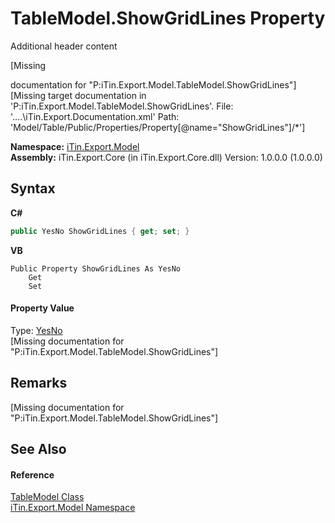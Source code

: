 # TableModel.ShowGridLines Property 
Additional header content 

\[Missing <summary> documentation for "P:iTin.Export.Model.TableModel.ShowGridLines"\]\[Missing <include> target documentation in 'P:iTin.Export.Model.TableModel.ShowGridLines'.  File: '..\..\iTin.Export.Documentation.xml' Path: 'Model/Table/Public/Properties/Property[@name="ShowGridLines"]/*'\]

**Namespace:**&nbsp;<a href="N_iTin_Export_Model">iTin.Export.Model</a><br />**Assembly:**&nbsp;iTin.Export.Core (in iTin.Export.Core.dll) Version: 1.0.0.0 (1.0.0.0)

## Syntax

**C#**<br />
``` C#
public YesNo ShowGridLines { get; set; }
```

**VB**<br />
``` VB
Public Property ShowGridLines As YesNo
	Get
	Set
```


#### Property Value
Type: <a href="T_iTin_Export_Model_YesNo">YesNo</a><br />\[Missing <value> documentation for "P:iTin.Export.Model.TableModel.ShowGridLines"\]

## Remarks
\[Missing <remarks> documentation for "P:iTin.Export.Model.TableModel.ShowGridLines"\]

## See Also


#### Reference
<a href="T_iTin_Export_Model_TableModel">TableModel Class</a><br /><a href="N_iTin_Export_Model">iTin.Export.Model Namespace</a><br />